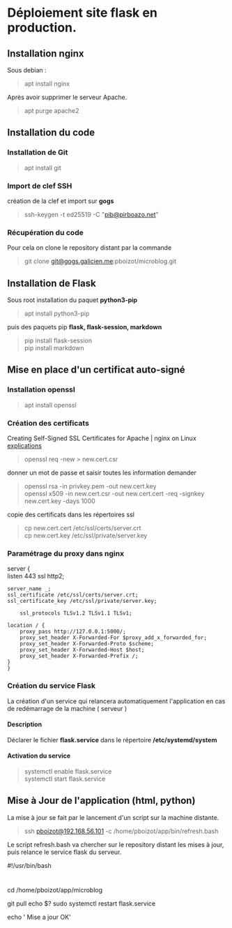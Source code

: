 # Déploiement site flask en production.

## Installation nginx
Sous debian :
> apt install nginx

Après avoir supprimer le serveur Apache.
> apt purge apache2

## Installation du code

### Installation de Git

> apt install git

### Import de clef SSH

création de la clef et import sur **gogs**
> ssh-keygen -t ed25519 -C "pib@pirboazo.net"

### Récupération du code

Pour cela on clone le repository distant par la commande
> git clone git@gogs.galicien.me:pboizot/microblog.git

## Installation de Flask
Sous root installation du paquet **python3-pip**
> apt install  python3-pip

puis des paquets pip **flask, flask-session, markdown**
> pip install flask-session  
> pip install markdown


## Mise en place d'un certificat auto-signé
### Installation openssl
> apt install openssl

### Création des certificats
Creating Self-Signed SSL Certificates for Apache | nginx on Linux [explications](https://www.linux.com/training-tutorials/creating-self-signed-ssl-certificates-apache-linux/)

> openssl req -new > new.cert.csr

donner un mot de passe et saisir toutes les information demander
>
> openssl rsa -in privkey.pem -out new.cert.key  
> openssl x509 -in new.cert.csr -out new.cert.cert -req -signkey new.cert.key -days 1000

copie des certificats dans les répertoires ssl

> cp new.cert.cert /etc/ssl/certs/server.crt  
> cp new.cert.key /etc/ssl/private/server.key


### Paramétrage du proxy dans nginx
>
>
 server {  
    listen 443 ssl http2;

    server_name _;
    ssl_certificate /etc/ssl/certs/server.crt;
    ssl_certificate_key /etc/ssl/private/server.key;

        ssl_protocols TLSv1.2 TLSv1.1 TLSv1;

    location / {
        proxy_pass http://127.0.0.1:5000/;
        proxy_set_header X-Forwarded-For $proxy_add_x_forwarded_for;
        proxy_set_header X-Forwarded-Proto $scheme;
        proxy_set_header X-Forwarded-Host $host;
        proxy_set_header X-Forwarded-Prefix /;
    }
    }


### Création du service Flask
La création d'un service qui relancera automatiquement l'application en cas de redémarrage de la machine ( serveur )

#### Description
Déclarer le fichier **flask.service** dans le répertoire **/etc/systemd/system**

#### Activation du service
> systemctl enable flask.service  
> systemctl start flask.service


## Mise à Jour de l'application (html, python)

La mise à jour se fait par le lancement d'un script sur la machine distante.
> ssh pboizot@192.168.56.101 -c /home/pboizot/app/bin/refresh.bash

Le script refresh.bash va chercher sur le repository distant les mises à jour, puis relance le service flask du serveur.

>
#!/usr/bin/bash
#
cd /home/pboizot/app/microblog

git  pull
echo $?
sudo systemctl restart flask.service

echo ' Mise a jour OK'
